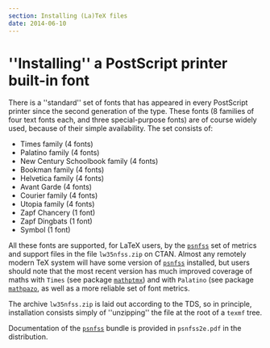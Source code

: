 ```yaml
---
section: Installing (La)TeX files
date: 2014-06-10
---
```

# ''Installing'' a PostScript printer built-in font

There is a ''standard'' set of fonts that has appeared in every PostScript
printer since the second generation of the type.  These fonts
(8&nbsp;families of four text fonts each, and three special-purpose fonts)
are of course widely used, because of their simple availability.  The
set consists of:
  

-  Times family (4 fonts)
-  Palatino family (4 fonts)
-  New Century Schoolbook family (4 fonts)
-  Bookman family (4 fonts)
-  Helvetica family (4 fonts)
-  Avant Garde (4 fonts)
-  Courier family (4 fonts)
-  Utopia family (4 fonts)
-  Zapf Chancery (1 font)
-  Zapf Dingbats (1 font)
-  Symbol (1 font)

All these fonts are supported, for LaTeX users, by the
[`psnfss`](https://ctan.org/pkg/psnfss) set of metrics and support files in the file
`lw35nfss.zip` on CTAN.  Almost any remotely modern TeX
system will have some version of [`psnfss`](https://ctan.org/pkg/psnfss) installed, but
users should note that the most recent version has much improved
coverage of maths with `Times` (see package
[`mathptmx`](https://ctan.org/pkg/mathptmx)) and with `Palatino` (see package
[`mathpazo`](https://ctan.org/pkg/mathpazo), as well as a more reliable set of font metrics.

The archive `lw35nfss.zip` is laid out according to the
TDS, so in principle, installation consists simply of
''unzipping'' the file at the root of a `texmf` tree.

Documentation of the [`psnfss`](https://ctan.org/pkg/psnfss) bundle is provided in
`psnfss2e.pdf` in the distribution.

